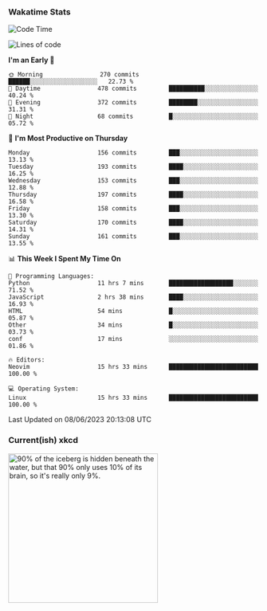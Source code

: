 ### Wakatime Stats
<!--START_SECTION:waka-->
![Code Time](http://img.shields.io/badge/Code%20Time-1%2C741%20hrs%2052%20mins-blue)

![Lines of code](https://img.shields.io/badge/From%20Hello%20World%20I%27ve%20Written-712.3%20thousand%20lines%20of%20code-blue)

**I'm an Early 🐤** 

```text
🌞 Morning                270 commits         ██████░░░░░░░░░░░░░░░░░░░   22.73 % 
🌆 Daytime                478 commits         ██████████░░░░░░░░░░░░░░░   40.24 % 
🌃 Evening                372 commits         ████████░░░░░░░░░░░░░░░░░   31.31 % 
🌙 Night                  68 commits          █░░░░░░░░░░░░░░░░░░░░░░░░   05.72 % 
```
📅 **I'm Most Productive on Thursday** 

```text
Monday                   156 commits         ███░░░░░░░░░░░░░░░░░░░░░░   13.13 % 
Tuesday                  193 commits         ████░░░░░░░░░░░░░░░░░░░░░   16.25 % 
Wednesday                153 commits         ███░░░░░░░░░░░░░░░░░░░░░░   12.88 % 
Thursday                 197 commits         ████░░░░░░░░░░░░░░░░░░░░░   16.58 % 
Friday                   158 commits         ███░░░░░░░░░░░░░░░░░░░░░░   13.30 % 
Saturday                 170 commits         ████░░░░░░░░░░░░░░░░░░░░░   14.31 % 
Sunday                   161 commits         ███░░░░░░░░░░░░░░░░░░░░░░   13.55 % 
```


📊 **This Week I Spent My Time On** 

```text
💬 Programming Languages: 
Python                   11 hrs 7 mins       ██████████████████░░░░░░░   71.52 % 
JavaScript               2 hrs 38 mins       ████░░░░░░░░░░░░░░░░░░░░░   16.93 % 
HTML                     54 mins             █░░░░░░░░░░░░░░░░░░░░░░░░   05.87 % 
Other                    34 mins             █░░░░░░░░░░░░░░░░░░░░░░░░   03.73 % 
conf                     17 mins             ░░░░░░░░░░░░░░░░░░░░░░░░░   01.86 % 

🔥 Editors: 
Neovim                   15 hrs 33 mins      █████████████████████████   100.00 % 

💻 Operating System: 
Linux                    15 hrs 33 mins      █████████████████████████   100.00 % 
```


 Last Updated on 08/06/2023 20:13:08 UTC
<!--END_SECTION:waka-->

### Current(ish) xkcd
<a id="xkcd-a" title="90% of the iceberg is hidden beneath the water, but that 90% only uses 10% of its brain, so it's really only 9%." href="https://www.xkcd.com" target="_blank">
        <img align="center" id="xkcd-img" src="https://imgs.xkcd.com/comics/iceberg.png" alt="90% of the iceberg is hidden beneath the water, but that 90% only uses 10% of its brain, so it's really only 9%." height=300 />
</a>
